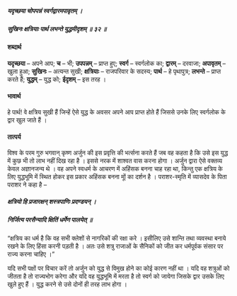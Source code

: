 ##### यदृच्छया चोपपन्नं स्वर्गद्वारमपावृतम् ।
##### सुखिनः क्षत्रियाः पार्थ लभन्ते युद्धमीदृशम् ॥ ३२ ॥

#### शब्दार्थ

**यदृच्छया** – अपने आप; **च** – भी; **उपपन्नम्** – प्राप्त हुए; **स्वर्ग** – स्वर्गलोक का; **द्वारम्** – दरवाजा; **अपावृतम्** – खुला हुआ; **सुखिनः** – अत्यन्त सुखी; **क्षत्रियाः** – राजपरिवार के सदस्य; **पार्थ** – हे पृथापुत्र; **लभन्ते** – प्राप्त करते हैं; **युद्धम्** – युद्ध को; **ईदृशम्** – इस तरह ।

#### भावार्थ

हे पार्थ! वे क्षत्रिय सुखी हैं जिन्हें ऐसे युद्ध के अवसर अपने आप प्राप्त होते हैं जिससे उनके लिए स्वर्गलोक के द्वार खुल जाते हैं ।

#### तात्पर्य

विश्व के परम गुरु भगवान् कृष्ण अर्जुन की इस प्रवृत्ति की भर्त्सना करते हैं जब वह कहता है कि उसे इस युद्ध में कुछ भी तो लाभ नहीं दिख रहा है । इससे नरक में शाश्वत वास करना होगा । अर्जुन द्वारा ऐसे वक्तव्य केवल अज्ञानजन्य थे । वह अपने स्वधर्म के आचरण में अहिंसक बनना चाह रहा था, किन्तु एक क्षत्रिय के लिए युद्धभूमि में स्थित होकर इस प्रकार अहिंसक बनना मूों का दर्शन है । पराशर-स्मृति में व्यासदेव के पिता पराशर ने कहा है –

##### क्षत्रियो हि प्रजारक्षन् शस्त्रपाणिः प्रदण्डयन् ।
##### निर्जित्य परसैन्यादि क्षितिं धर्मेण पालयेत् ॥

“क्षत्रिय का धर्म है कि वह सभी क्लेशों से नागरिकों की रक्षा करे । इसीलिए उसे शान्ति तथा व्यवस्था बनाये रखने के लिए हिंसा करनी पड़ती है । अतः उसे शत्रु राजाओं के सैनिकों को जीत कर धर्मपूर्वक संसार पर राज्य करना चाहिए ।”

यदि सभी पक्षों पर विचार करें तो अर्जुन को युद्ध से विमुख होने का कोई कारण नहीं था । यदि वह शत्रुओं को जीतता है तो राज्यभोग करेगा और यदि वह युद्धभूमि में मरता है तो स्वर्ग को जायेगा जिसके द्वार उसके लिए खुले हुए हैं । युद्ध करने से उसे दोनों ही तरह लाभ होगा ।
